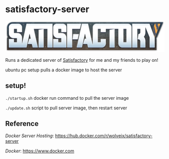 # satisfactory-server
![logo](/assets/Satisfactory-Logo.png)

Runs a dedicated server of [Satisfactory](https://store.steampowered.com/app/526870/Satisfactory) for me and my friends to play on!

ubuntu pc setup pulls a docker image to host the server
## setup!

`./startup.sh` docker run command to pull the server image

`./update.sh` script to pull server image, then restart server

## Reference

_Docker Server Hosting_: https://hub.docker.com/r/wolveix/satisfactory-server

_Docker_: https://www.docker.com
